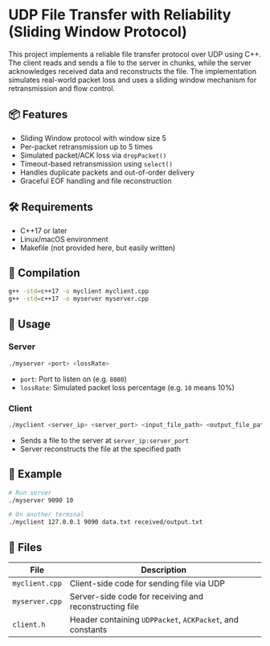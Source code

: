 # UDP File Transfer with Reliability (Sliding Window Protocol)

This project implements a reliable file transfer protocol over UDP using C++. The client reads and sends a file to the server in chunks, while the server acknowledges received data and reconstructs the file. The implementation simulates real-world packet loss and uses a sliding window mechanism for retransmission and flow control.

## 📦 Features

- Sliding Window protocol with window size 5
- Per-packet retransmission up to 5 times
- Simulated packet/ACK loss via `dropPacket()`
- Timeout-based retransmission using `select()`
- Handles duplicate packets and out-of-order delivery
- Graceful EOF handling and file reconstruction

## 🛠 Requirements

- C++17 or later
- Linux/macOS environment
- Makefile (not provided here, but easily written)

## 🚀 Compilation

```bash
g++ -std=c++17 -o myclient myclient.cpp
g++ -std=c++17 -o myserver myserver.cpp
```

## 🧪 Usage

### Server
```bash
./myserver <port> <lossRate>
```

- `port`: Port to listen on (e.g. `8080`)
- `lossRate`: Simulated packet loss percentage (e.g. `10` means 10%)

### Client
```bash
./myclient <server_ip> <server_port> <input_file_path> <output_file_path_on_server>
```

- Sends a file to the server at `server_ip:server_port`
- Server reconstructs the file at the specified path

## 📂 Example

```bash
# Run server
./myserver 9090 10

# On another terminal
./myclient 127.0.0.1 9090 data.txt received/output.txt
```

## 🧰 Files

| File | Description |
|------|-------------|
| `myclient.cpp` | Client-side code for sending file via UDP |
| `myserver.cpp` | Server-side code for receiving and reconstructing file |
| `client.h` | Header containing `UDPPacket`, `ACKPacket`, and constants |
